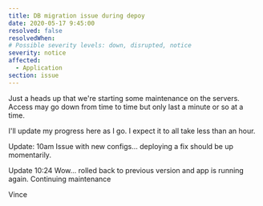 ```yaml
---
title: DB migration issue during depoy
date: 2020-05-17 9:45:00
resolved: false
resolvedWhen: 
# Possible severity levels: down, disrupted, notice
severity: notice
affected:
  - Application
section: issue
---
```


Just a heads up that we're starting some maintenance on the
servers.  Access may go down from time to time but only last
a minute or so at a time.

I'll update my progress here as I go.  I expect it to all take
less than an hour.

Update: 10am  Issue with new configs... deploying a fix should
        be up momentarily.

Update 10:24 Wow... rolled back to previous version and app
       is running again.  Continuing maintenance

Vince

